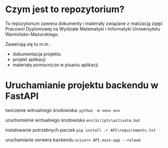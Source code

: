 # Czym jest to repozytorium?

To repozytorium zawiera dokumenty i materiały związane z realizacją zajęć Pracowni Dyplomowej na Wydziale Matematyki i Informatyki Uniwersytetu Warmińsko-Mazurskiego.

Zaweirają się tu m.in.:

- dokumentacja projektu
- projekt aplikacji
- materiały pomocnicze w pisaniu aplikacji

# Uruchamianie projektu backendu w FastAPI

tworzenie witrualnego środowiska:
`python -m venv env `

uruchomienie wirtualnego środowiska
`env\Scripts\activate.bat`

instalowanie potrzebnych paczek
`pip install -r API\requirements.txt`

uruchamianie serwera backendu
`ucivorn API.main:app --reload`
